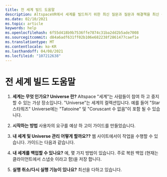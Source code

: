 ```yaml
---
title: 전 세계 빌드 도움말
description: AltspaceVR에서 세계를 빌드하기 위한 최신 질문과 질문과 해결책을 최신 상태로 유지 합니다.
ms.date: 02/10/2021
ms.topic: article
keywords: help
ms.openlocfilehash: 6f55d418b9b7536ffe7874c31ba2dd2b5ade7008
ms.sourcegitcommit: d84a6adf631ff02b106e682238f2861477caef1e
ms.translationtype: MT
ms.contentlocale: ko-KR
ms.lasthandoff: 04/08/2021
ms.locfileid: "107212638"
---
```

# <a name="world-building-help"></a>전 세계 빌드 도움말

1. **세계는 무엇 인가요? Universe 란?**
Altspace "세계"는 사람들이 참여 하 고 중지할 수 있는 가상 장소입니다. "Universe"는 세계의 컬렉션입니다. 예를 들어 "Star 스타워즈" Universe에는 "Tatooine" 및 "Coruscant 수 없음"이 포함 될 수 있습니다.

2. **시작하는 방법**
사용자의 요구를 예상 하 고이 가이드를 만들었습니다.

3. **내 세계 및 Universe 관리 어떻게 할까요??**
웹 사이트에서이 작업을 수행할 수 있습니다. 가이드는 다음과 같습니다. 

4. **내 세계를 백업할 수 있나요?**
예, 몇 가지 방법이 있습니다. 주로 복원 백업 (현재는 클라이언트에서 스냅숏 이라고 함)을 저장 합니다.

5. **실행 취소/다시 실행 기능이 있나요?**
최선을 다하고 있습니다.